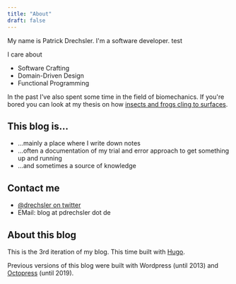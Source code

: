 ```yaml
---
title: "About"
draft: false
---
```


My name is Patrick Drechsler.
I'm a software developer. test

I care about

- Software Crafting
- Domain-Driven Design
- Functional Programming

In the past I've also spent some time in the field of biomechanics. If you're bored you can look at my thesis on how [insects and frogs cling to surfaces](http://opus.bibliothek.uni-wuerzburg.de/frontdoor/index/index/docId/2293).

## This blog is...

- ...mainly a place where I write down notes
- ...often a documentation of my trial and error approach to get something up and running
- ...and sometimes a source of knowledge

## Contact me

- [@drechsler on twitter](https://twitter.com/drechsler)
- EMail: blog at pdrechsler dot de

## About this blog

This is the 3rd iteration of my blog. This time built with [Hugo](https://gohugo.io/).

Previous versions of this blog were built with Wordpress (until 2013) and [Octopress](octopress.org) (until 2019).
